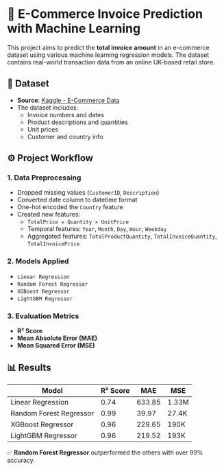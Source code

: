# 🛒 E-Commerce Invoice Prediction with Machine Learning

This project aims to predict the **total invoice amount** in an e-commerce dataset using various machine learning regression models. The dataset contains real-world transaction data from an online UK-based retail store.

## 📁 Dataset
- **Source**: [Kaggle - E-Commerce Data](https://www.kaggle.com/datasets/carrie1/ecommerce-data)
- The dataset includes:
  - Invoice numbers and dates
  - Product descriptions and quantities
  - Unit prices
  - Customer and country info

## ⚙️ Project Workflow

### 1. Data Preprocessing
- Dropped missing values (`CustomerID`, `Description`)
- Converted date column to datetime format
- One-hot encoded the `Country` feature
- Created new features:
  - `TotalPrice = Quantity × UnitPrice`
  - Temporal features: `Year`, `Month`, `Day`, `Hour`, `Weekday`
  - Aggregated features: `TotalProductQuantity`, `TotalInvoiceQuantity`, `TotalInvoicePrice`

### 2. Models Applied
- `Linear Regression`
- `Random Forest Regressor`
- `XGBoost Regressor`
- `LightGBM Regressor`

### 3. Evaluation Metrics
- **R² Score**
- **Mean Absolute Error (MAE)**
- **Mean Squared Error (MSE)**

## 📊 Results

| Model                  | R² Score | MAE    | MSE      |
|------------------------|----------|--------|----------|
| Linear Regression      | 0.74     | 633.85 | 1.33M    |
| Random Forest Regressor| 0.99     | 39.97  | 27.4K    |
| XGBoost Regressor      | 0.96     | 229.65 | 190K     |
| LightGBM Regressor     | 0.96     | 219.52 | 193K     |

✅ **Random Forest Regressor** outperformed the others with over 99% accuracy.

